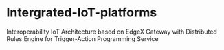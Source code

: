 # Intergrated-IoT-platforms
Interoperability IoT Architecture based on EdgeX Gateway with Distributed Rules Engine for Trigger-Action Programming Service
